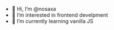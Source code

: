 - 👋 Hi, I’m @nosaxa
- 👀 I’m interested in frontend develpment
- 🌱 I’m currently learning vanilla JS

<!---
nosaxa/nosaxa is a ✨ special ✨ repository because its `README.md` (this file) appears on your GitHub profile.
You can click the Preview link to take a look at your changes.
--->

